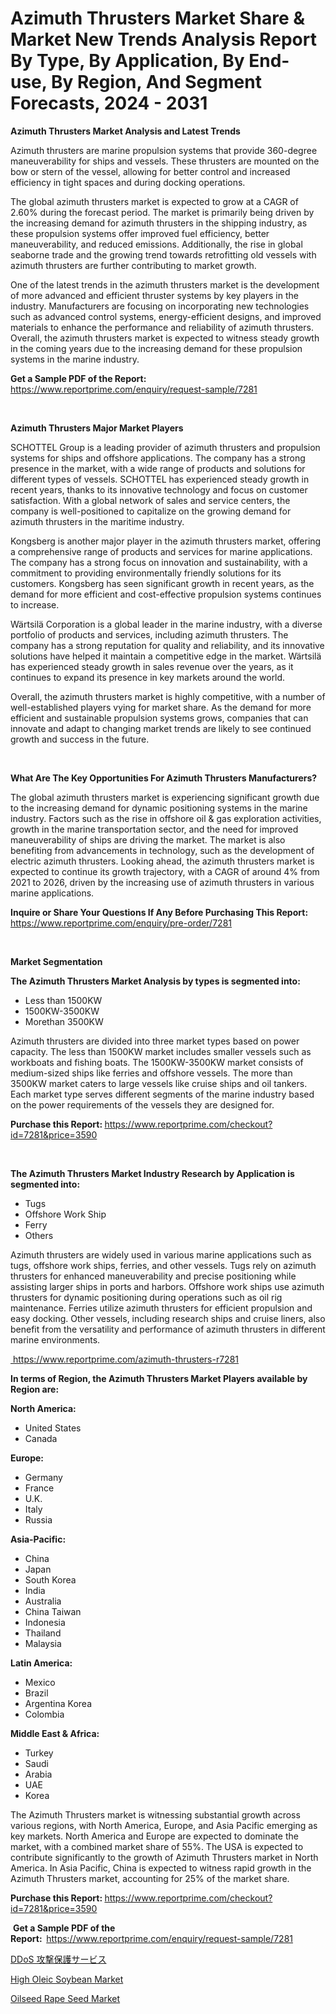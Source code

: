 <p><h1>Azimuth Thrusters Market Share & Market New Trends Analysis Report By Type, By Application, By End-use, By Region, And Segment Forecasts, 2024 - 2031</h1></p><p><strong>Azimuth Thrusters Market Analysis and Latest Trends</strong></p>
<p><p>Azimuth thrusters are marine propulsion systems that provide 360-degree maneuverability for ships and vessels. These thrusters are mounted on the bow or stern of the vessel, allowing for better control and increased efficiency in tight spaces and during docking operations.</p><p>The global azimuth thrusters market is expected to grow at a CAGR of 2.60% during the forecast period. The market is primarily being driven by the increasing demand for azimuth thrusters in the shipping industry, as these propulsion systems offer improved fuel efficiency, better maneuverability, and reduced emissions. Additionally, the rise in global seaborne trade and the growing trend towards retrofitting old vessels with azimuth thrusters are further contributing to market growth.</p><p>One of the latest trends in the azimuth thrusters market is the development of more advanced and efficient thruster systems by key players in the industry. Manufacturers are focusing on incorporating new technologies such as advanced control systems, energy-efficient designs, and improved materials to enhance the performance and reliability of azimuth thrusters. Overall, the azimuth thrusters market is expected to witness steady growth in the coming years due to the increasing demand for these propulsion systems in the marine industry.</p></p>
<p><strong>Get a Sample PDF of the Report:&nbsp;</strong> <a href="https://www.reportprime.com/enquiry/request-sample/7281">https://www.reportprime.com/enquiry/request-sample/7281</a></p>
<p>&nbsp;</p>
<p><strong>Azimuth Thrusters Major Market Players</strong></p>
<p><p>SCHOTTEL Group is a leading provider of azimuth thrusters and propulsion systems for ships and offshore applications. The company has a strong presence in the market, with a wide range of products and solutions for different types of vessels. SCHOTTEL has experienced steady growth in recent years, thanks to its innovative technology and focus on customer satisfaction. With a global network of sales and service centers, the company is well-positioned to capitalize on the growing demand for azimuth thrusters in the maritime industry.</p><p>Kongsberg is another major player in the azimuth thrusters market, offering a comprehensive range of products and services for marine applications. The company has a strong focus on innovation and sustainability, with a commitment to providing environmentally friendly solutions for its customers. Kongsberg has seen significant growth in recent years, as the demand for more efficient and cost-effective propulsion systems continues to increase.</p><p>Wärtsilä Corporation is a global leader in the marine industry, with a diverse portfolio of products and services, including azimuth thrusters. The company has a strong reputation for quality and reliability, and its innovative solutions have helped it maintain a competitive edge in the market. Wärtsilä has experienced steady growth in sales revenue over the years, as it continues to expand its presence in key markets around the world.</p><p>Overall, the azimuth thrusters market is highly competitive, with a number of well-established players vying for market share. As the demand for more efficient and sustainable propulsion systems grows, companies that can innovate and adapt to changing market trends are likely to see continued growth and success in the future.</p></p>
<p>&nbsp;</p>
<p><strong>What Are The Key Opportunities For Azimuth Thrusters Manufacturers?</strong></p>
<p><p>The global azimuth thrusters market is experiencing significant growth due to the increasing demand for dynamic positioning systems in the marine industry. Factors such as the rise in offshore oil & gas exploration activities, growth in the marine transportation sector, and the need for improved maneuverability of ships are driving the market. The market is also benefiting from advancements in technology, such as the development of electric azimuth thrusters. Looking ahead, the azimuth thrusters market is expected to continue its growth trajectory, with a CAGR of around 4% from 2021 to 2026, driven by the increasing use of azimuth thrusters in various marine applications.</p></p>
<p><strong>Inquire or Share Your Questions If Any Before Purchasing This Report:</strong> <a href="https://www.reportprime.com/enquiry/pre-order/7281">https://www.reportprime.com/enquiry/pre-order/7281</a></p>
<p>&nbsp;</p>
<p><strong>Market Segmentation</strong></p>
<p><strong>The Azimuth Thrusters Market Analysis by types is segmented into:</strong></p>
<p><ul><li>Less than 1500KW</li><li>1500KW-3500KW</li><li>Morethan 3500KW</li></ul></p>
<p><p>Azimuth thrusters are divided into three market types based on power capacity. The less than 1500KW market includes smaller vessels such as workboats and fishing boats. The 1500KW-3500KW market consists of medium-sized ships like ferries and offshore vessels. The more than 3500KW market caters to large vessels like cruise ships and oil tankers. Each market type serves different segments of the marine industry based on the power requirements of the vessels they are designed for.</p></p>
<p><strong>Purchase this Report:&nbsp;</strong><a href="https://www.reportprime.com/checkout?id=7281&price=3590">https://www.reportprime.com/checkout?id=7281&price=3590</a></p>
<p>&nbsp;</p>
<p><strong>The Azimuth Thrusters Market Industry Research by Application is segmented into:</strong></p>
<p><ul><li>Tugs</li><li>Offshore Work Ship</li><li>Ferry</li><li>Others</li></ul></p>
<p><p>Azimuth thrusters are widely used in various marine applications such as tugs, offshore work ships, ferries, and other vessels. Tugs rely on azimuth thrusters for enhanced maneuverability and precise positioning while assisting larger ships in ports and harbors. Offshore work ships use azimuth thrusters for dynamic positioning during operations such as oil rig maintenance. Ferries utilize azimuth thrusters for efficient propulsion and easy docking. Other vessels, including research ships and cruise liners, also benefit from the versatility and performance of azimuth thrusters in different marine environments.</p></p>
<p><a href="https://www.reportprime.com/azimuth-thrusters-r7281">&nbsp;https://www.reportprime.com/azimuth-thrusters-r7281</a></p>
<p><strong>In terms of Region, the Azimuth Thrusters Market Players available by Region are:</strong></p>
<p>
    <p> <strong> North America: </strong>
        <ul>
            <li>United States</li>
            <li>Canada</li>
        </ul>
        </p> 
    <p> <strong> Europe: </strong>
        <ul>
            <li>Germany</li>
            <li>France</li>
            <li>U.K.</li>
            <li>Italy</li>
            <li>Russia</li>
        </ul>
        </p> 
    <p> <strong> Asia-Pacific: </strong>
        <ul>
            <li>China</li>
            <li>Japan</li>
            <li>South Korea</li>
            <li>India</li>
            <li>Australia</li>
            <li>China Taiwan</li>
            <li>Indonesia</li>
            <li>Thailand</li>
            <li>Malaysia</li>
        </ul>
        </p> 
    <p> <strong> Latin America: </strong>
        <ul>
            <li>Mexico</li>
            <li>Brazil</li>
            <li>Argentina Korea</li>
            <li>Colombia</li>
        </ul>
        </p> 
    <p> <strong> Middle East & Africa: </strong>
        <ul>
            <li>Turkey</li>
            <li>Saudi</li>
            <li>Arabia</li>
            <li>UAE</li>
            <li>Korea</li>
        </ul>
    </p>
    </p>
<p><p>The Azimuth Thrusters market is witnessing substantial growth across various regions, with North America, Europe, and Asia Pacific emerging as key markets. North America and Europe are expected to dominate the market, with a combined market share of 55%. The USA is expected to contribute significantly to the growth of Azimuth Thrusters market in North America. In Asia Pacific, China is expected to witness rapid growth in the Azimuth Thrusters market, accounting for 25% of the market share.</p></p>
<p><strong>Purchase this Report: </strong><a href="https://www.reportprime.com/checkout?id=7281&price=3590">https://www.reportprime.com/checkout?id=7281&price=3590</a></p>
<p>&nbsp;<strong>Get a Sample PDF of the Report:&nbsp;&nbsp;</strong><a href="https://www.reportprime.com/enquiry/request-sample/7281">https://www.reportprime.com/enquiry/request-sample/7281</a></p>
<p><strong></strong></p>
<p><p><a href="https://medium.com/@nayelibosco2023/ddos%E6%94%BB%E6%92%83%E9%98%B2%E5%BE%A1%E3%82%B5%E3%83%BC%E3%83%93%E3%82%B9%E5%B8%82%E5%A0%B4%E3%81%AF-%E5%B8%82%E5%A0%B4%E3%82%B7%E3%82%A7%E3%82%A2-%E5%B8%82%E5%A0%B4%E3%83%88%E3%83%AC%E3%83%B3%E3%83%89-%E5%B8%82%E5%A0%B4%E6%88%90%E9%95%B7%E3%81%AB%E9%96%A2%E3%81%99%E3%82%8B%E6%83%85%E5%A0%B1%E3%82%92%E6%8F%90%E4%BE%9B%E3%81%97%E3%81%A6%E3%81%84%E3%81%BE%E3%81%99-730429328934">DDoS 攻撃保護サービス</a></p><p><a href="https://www.linkedin.com/pulse/high-oleic-soybean-market-research-report-forecasted-period-ivg3c?trackingId=L1W6QlPtaXTdA6eyuFNNbg%3D%3D">High Oleic Soybean Market</a></p><p><a href="https://www.linkedin.com/pulse/oilseed-rape-seed-market-research-report-unlocks-analysis-2umfc?trackingId=cdFo4NfH3byRMpean5mtXA%3D%3D">Oilseed Rape Seed Market</a></p></p>